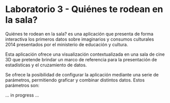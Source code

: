 Laboratorio 3 - Quiénes te rodean en la sala?
=======

Quiénes te rodean en la sala? es una aplicación que presenta de forma interactiva los primeros datos sobre imaginarios y consumos culturales 2014 presentados por el ministerio de educación y cultura. 

Esta aplicación ofrece una visualización contextualizada en una sala de cine 3D que pretende brindar un marco de referencia para la presentación de estadísticas y el cruzamiento de datos.

Se ofrece la posibilidad de configurar la aplicación mediante una serie de parámetros, permitiendo graficar y combinar distintos datos. Estos parámetros son:

... in progress ...



